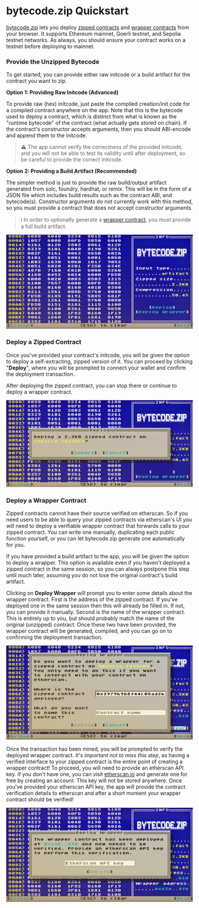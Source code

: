 # bytecode.zip Quickstart

[bytecode.zip](https://bytecode.zip) lets you deploy [zipped contracts](https://github.com/merklejerk/zipped-contracts) and [wrapper contracts](#deploy-a-wrapper-contract) from your browser. It supports Ethereum mainnet, Goerli testnet, and Sepolia testnet networks. As always, you should ensure your contract works on a testnet before deploying to mainnet. 

### Provide the Unzipped Bytecode
To get started, you can provide either raw initcode or a build artifact for the contract you want to zip.

**Option 1: Providing Raw Initcode (Advanced)**

To provide raw (hex) initcode, just paste the compiled creation/init code for a compiled contract anywhere on the app. Note that this is the bytecode used to deploy a contract, which is distinct from what is known as the "runtime bytecode" of the contract (what actually gets stored on chain). If the contract's constructor accepts arguments, then you should ABI-encode and append them to the initcode.

> ⚠️ The app cannot verify the correctness of the provided initcode, and you will not be able to test its validity until after deployment, so be careful to provide the correct initcode.


**Option 2: Providing a Build Artifact (Recommended)**

The simpler method is just to provide the raw build/output artifact generated from solc, foundry, hardhat, or remix. This will be in the form of a JSON file which includes build results such as the contract ABI, and bytecode(s). Constructor arguments do not currently work with this method, so you must provide a contract that does not accept constructor arguments.

> ℹ️ In order to optionally generate a [wrapper contract](#deploy-a-wrapper-contract), you *must* provide a full build artifact.

![ready](./ready.png)

### Deploy a Zipped Contract

Once you've provided your contract's initcode, you will be given the option to deploy a self-extracting, zipped version of it. You can proceed by clicking "**Deploy**", where you will be prompted to connect your wallet and confirm the deployment transaction.

After deploying the zipped contract, you can stop there or continue to deploy a wrapper contract.

![deploy](./deploy.png)

### Deploy a Wrapper Contract

Zipped contracts cannot have their source verified on etherscan. So if you need users to be able to query your zipped contracts via etherscan's UI you will need to deploy a verifiable wrapper contract that forwards calls to your zipped contract. You can write one manually, duplicating each public function yourself, or you can let bytecode.zip generate one automatically for you.

If you have provided a build artifact to the app, you will be given the option to deploy a wrapper. This option is available even if you haven't deployed a zipped contract in the same session, so you can always postpone this step until much later, assuming you do not lose the original contract's build artifact.

Clicking on **Deploy Wrapper** will prompt you to enter some details about the wrapper contract. First is the address of the zipped contract. If you've deployed one in the same session then this will already be filled in. If not, you can provide it manually. Second is the name of the wrapper contract. This is entirely up to you, but should probably match the name of the original (unzipped) contract. Once these two have been provided, the wrapper contract will be generated, compiled, and you can go on to confirming the deployment transaction.

![deploy-wrapper](./deploy-wrapper.png)

Once the transaction has been mined, you will be prompted to verify the deployed wrapper contract. *It's important not to miss this step*, as having a verified interface to your zipped contract is the entire point of creating a wrapper contract! To proceed, you will need to provide an etherscan API key. If you don't have one, you can visit [etherscan.io](https://etherscan.io) and generate one for free by creating an account. This key will not be stored anywhere. Once you've provided your etherscan API key, the app will provide the contract verification details to etherscan and after a short moment your wrapper contract should be verified!

![verify-wrapper](./verify-wrapper.png)
